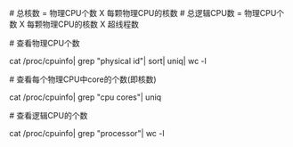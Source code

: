 \# 总核数 = 物理CPU个数 X 每颗物理CPU的核数 
\# 总逻辑CPU数 = 物理CPU个数 X 每颗物理CPU的核数 X 超线程数

\# 查看物理CPU个数

cat /proc/cpuinfo| grep "physical id"| sort| uniq| wc -l

\# 查看每个物理CPU中core的个数(即核数)

cat /proc/cpuinfo| grep "cpu cores"| uniq

\# 查看逻辑CPU的个数

cat /proc/cpuinfo| grep "processor"| wc -l